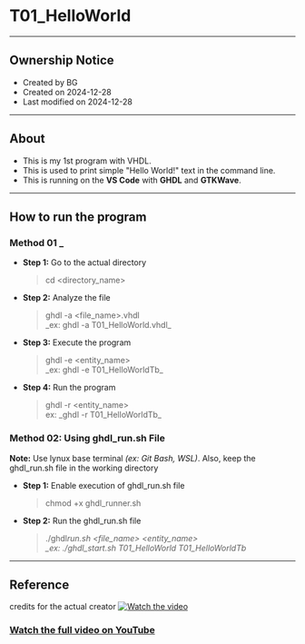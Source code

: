 # T01_HelloWorld

---

## Ownership Notice

- Created by BG
- Created on 2024-12-28
- Last modified on 2024-12-28

---

## About

- This is my 1st program with VHDL.
- This is used to print simple "Hello World!" text in the command line.
- This is running on the **VS Code** with **GHDL** and **GTKWave**.

---

## How to run the program

### Method 01 _

- **Step 1:** Go to the actual directory

  > cd <directory_name>

- **Step 2:** Analyze the file

  > ghdl -a <file_name>.vhdl<br> \_ex: ghdl -a T01_HelloWorld.vhdl_

- **Step 3:** Execute the program

  > ghdl -e <entity_name><br> \_ex: ghdl -e T01_HelloWorldTb_

- **Step 4:** Run the program

  > ghdl -r <entity_name><br> ex: \_ghdl -r T01_HelloWorldTb_



### Method 02: Using ghdl_run.sh File

**Note:** Use lynux base terminal _(ex: Git Bash, WSL)_. Also, keep the ghdl_run.sh file in the working directory

- **Step 1:** Enable execution of ghdl_run.sh file

  > chmod +x ghdl_runner.sh

- **Step 2:** Run the ghdl_run.sh file
  > ./ghdl*run.sh <file_name> <entity_name> <br> \_ex: ./ghdl_start.sh T01_HelloWorld T01_HelloWorldTb*

---

## Reference

credits for the actual creator
[![Watch the video](https://img.youtube.com/vi/h4ZXge1BE80/maxresdefault.jpg)](https://youtu.be/h4ZXge1BE80)

### [Watch the full video on YouTube](https://youtu.be/h4ZXge1BE80)
